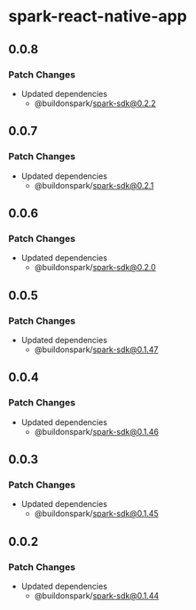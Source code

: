 # spark-react-native-app

## 0.0.8

### Patch Changes

- Updated dependencies
  - @buildonspark/spark-sdk@0.2.2

## 0.0.7

### Patch Changes

- Updated dependencies
  - @buildonspark/spark-sdk@0.2.1

## 0.0.6

### Patch Changes

- Updated dependencies
  - @buildonspark/spark-sdk@0.2.0

## 0.0.5

### Patch Changes

- Updated dependencies
  - @buildonspark/spark-sdk@0.1.47

## 0.0.4

### Patch Changes

- Updated dependencies
  - @buildonspark/spark-sdk@0.1.46

## 0.0.3

### Patch Changes

- Updated dependencies
  - @buildonspark/spark-sdk@0.1.45

## 0.0.2

### Patch Changes

- Updated dependencies
  - @buildonspark/spark-sdk@0.1.44
